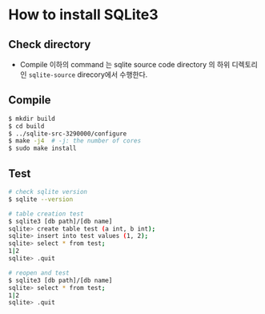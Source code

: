 # How to install SQLite3

## Check directory 
- Compile 이하의 command 는 sqlite source code directory 의 하위 디렉토리인 `sqlite-source` direcory에서 수행한다.


## Compile 
```bash
$ mkdir build
$ cd build
$ ../sqlite-src-3290000/configure
$ make -j4  # -j: the number of cores
$ sudo make install
```

## Test
```bash
# check sqlite version
$ sqlite --version

# table creation test
$ sqlite3 [db path]/[db name]
sqlite> create table test (a int, b int);
sqlite> insert into test values (1, 2);
sqlite> select * from test;
1|2
sqlite> .quit

# reopen and test
$ sqlite3 [db path]/[db name]
sqlite> select * from test;
1|2
sqlite> .quit
```
